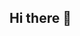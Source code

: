 ## Hi there 👋

<!--
**msami192/msami192** is a ✨ _special_ ✨ repository because its `README.md` (this file) appears on your GitHub profile.


- 🌱 I’m currently learning coding stuff
- 👯 I’m looking to become an AI Engineer
- 📫 How to reach me: you can find me on twitter/X : @msami192

-->
